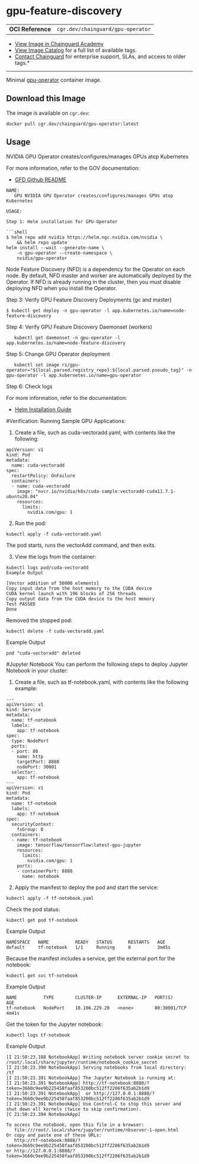 <!--monopod:start-->
# gpu-feature-discovery
| | |
| - | - |
| **OCI Reference** | `cgr.dev/chainguard/gpu-operator` |


* [View Image in Chainguard Academy](https://edu.chainguard.dev/chainguard/chainguard-images/reference/gpu-operator/overview/)
* [View Image Catalog](https://console.enforce.dev/images/catalog) for a full list of available tags.
* [Contact Chainguard](https://www.chainguard.dev/chainguard-images) for enterprise support, SLAs, and access to older tags.*

---
<!--monopod:end-->

<!--overview:start-->
Minimal [gpu-operator](https://github.com/NVIDIA/gpu-operator) container image.
<!--overview:end-->

<!--getting:start-->
## Download this Image
The image is available on `cgr.dev`:

```
docker pull cgr.dev/chainguard/gpu-operator:latest
```
<!--getting:end-->

<!--body:start-->
## Usage

NVIDIA GPU Operator creates/configures/manages GPUs atop Kubernetes

For more information, refer to the GOV documentation:
- [GFD Github README](https://docs.nvidia.com/datacenter/cloud-native/gpu-operator/latest/getting-started.html)

```shell
NAME:
   GPU NVIDIA GPU Operator creates/configures/manages GPUs atop Kubernetes

USAGE:
   
Step 1: Helm installation for GPU-Operator

```shell
$ helm repo add nvidia https://helm.ngc.nvidia.com/nvidia \
    && helm repo update
helm install --wait --generate-name \
    -n gpu-operator --create-namespace \
    nvidia/gpu-operator
```

Node Feature Discovery (NFD) is a dependency for the Operator on each node. By default, NFD master and worker are automatically deployed by the Operator. If NFD is already running in the cluster, then you must disable deploying NFD when you install the Operator.

Step 3: Verify GPU Feature Discovery Deployments (gc and master)

```shell
$ kubectl get deploy -n gpu-operator -l app.kubernetes.io/name=node-feature-discovery
```

Step 4: Verify GPU Feature Discovery Daemonset (workers)

```shell
   kubectl get daemonset -n gpu-operator -l app.kubernetes.io/name=node-feature-discovery
```

Step 5: Change GPU Operator deployment

```shell
   kubectl set image rs/gpu-operator="${local.parsed.registry_repo}:${local.parsed.pseudo_tag}" -n gpu-operator -l app.kubernetes.io/name=gpu-operator
```

Step 6: Check logs

For more information, refer to the documentation:
- [Helm Installation Guide](https://docs.nvidia.com/datacenter/cloud-native/gpu-operator/latest/getting-started.html)

#Verification: Running Sample GPU Applications:

1) Create a file, such as cuda-vectoradd.yaml, with contents like the following:

```shell
apiVersion: v1
kind: Pod
metadata:
  name: cuda-vectoradd
spec:
  restartPolicy: OnFailure
  containers:
  - name: cuda-vectoradd
    image: "nvcr.io/nvidia/k8s/cuda-sample:vectoradd-cuda11.7.1-ubuntu20.04"
    resources:
      limits:
        nvidia.com/gpu: 1  
```

2) Run the pod:

```shell
kubectl apply -f cuda-vectoradd.yaml
```
The pod starts, runs the vectorAdd command, and then exits.

3) View the logs from the container:

```shell
kubectl logs pod/cuda-vectoradd
Example Output

[Vector addition of 50000 elements]
Copy input data from the host memory to the CUDA device
CUDA kernel launch with 196 blocks of 256 threads
Copy output data from the CUDA device to the host memory
Test PASSED
Done
```

Removed the stopped pod:

```shell
kubectl delete -f cuda-vectoradd.yaml
```
Example Output

```shell
pod "cuda-vectoradd" deleted
```

#Jupyter Notebook
You can perform the following steps to deploy Jupyter Notebook in your cluster:

1) Create a file, such as tf-notebook.yaml, with contents like the following example:

```shell
---
apiVersion: v1
kind: Service
metadata:
  name: tf-notebook
  labels:
    app: tf-notebook
spec:
  type: NodePort
  ports:
  - port: 80
    name: http
    targetPort: 8888
    nodePort: 30001
  selector:
    app: tf-notebook
---
apiVersion: v1
kind: Pod
metadata:
  name: tf-notebook
  labels:
    app: tf-notebook
spec:
  securityContext:
    fsGroup: 0
  containers:
  - name: tf-notebook
    image: tensorflow/tensorflow:latest-gpu-jupyter
    resources:
      limits:
        nvidia.com/gpu: 1
    ports:
    - containerPort: 8888
      name: notebook
```

2) Apply the manifest to deploy the pod and start the service:

```shell
kubectl apply -f tf-notebook.yaml
```
Check the pod status:

```shell
kubectl get pod tf-notebook
```
Example Output

```shell
NAMESPACE   NAME          READY   STATUS      RESTARTS   AGE
default     tf-notebook   1/1     Running     0          3m45s
```
Because the manifest includes a service, get the external port for the notebook:


```shell
kubectl get svc tf-notebook
```
Example Output

```shell
NAME          TYPE        CLUSTER-IP      EXTERNAL-IP   PORT(S)       AGE
tf-notebook   NodePort    10.106.229.20   <none>        80:30001/TCP  4m41s
```
Get the token for the Jupyter notebook:

```shell
kubectl logs tf-notebook
```
Example Output

```shell
[I 21:50:23.188 NotebookApp] Writing notebook server cookie secret to /root/.local/share/jupyter/runtime/notebook_cookie_secret
[I 21:50:23.390 NotebookApp] Serving notebooks from local directory: /tf
[I 21:50:23.391 NotebookApp] The Jupyter Notebook is running at:
[I 21:50:23.391 NotebookApp] http://tf-notebook:8888/?token=3660c9ee9b225458faaf853200bc512ff2206f635ab2b1d9
[I 21:50:23.391 NotebookApp]  or http://127.0.0.1:8888/?token=3660c9ee9b225458faaf853200bc512ff2206f635ab2b1d9
[I 21:50:23.391 NotebookApp] Use Control-C to stop this server and shut down all kernels (twice to skip confirmation).
[C 21:50:23.394 NotebookApp]

To access the notebook, open this file in a browser:
   file:///root/.local/share/jupyter/runtime/nbserver-1-open.html
Or copy and paste one of these URLs:
   http://tf-notebook:8888/?token=3660c9ee9b225458faaf853200bc512ff2206f635ab2b1d9
or http://127.0.0.1:8888/?token=3660c9ee9b225458faaf853200bc512ff2206f635ab2b1d9
```
<!--body:end-->
